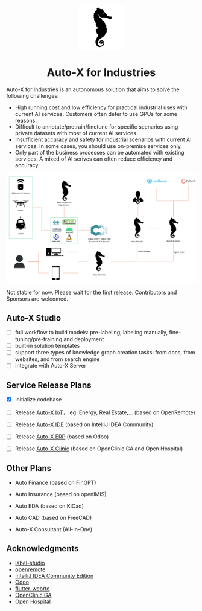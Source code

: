 <div align="center">
  <img src="assets/logo.png" height="120">
</div>
<div align="center">
  <h1>Auto-X for Industries</h1>
</div>

Auto-X for Industries is an autonomous solution that aims to solve the following challenges:

- High running cost and low efficiency for practical industrial uses with current AI services. Customers often defer to use GPUs for some reasons.
- Difficult to annotate/pretrain/finetune for specific scenarios using private datasets with most of current AI services
- Insufficient accuracy and safety for industrial scenarios with current AI services. In some cases, you should use on-premise services only.
- Only part of the business processes can be automated with existing services. A mixed of AI serives can often reduce efficiency and accuracy. 

<div  align="center">
  <img src="assets/framework.png" width="800"/>
</div>

Not stable for now. Please wait for the first release.
Contributors and Sponsors are welcomed.

## Auto-X Studio

- [ ] full workflow to build models: pre-labeling, labeling manually, fine-tuning/pre-training and deployment
- [ ] built-in solution templates
- [ ] support three types of knowledge graph creation tasks: from docs, from websites, and from search engine
- [ ] integrate with Auto-X Server

## Service Release Plans

- [X] Initialize codebase

- [ ] Release [Auto-X IoT](https://github.com/HairongWu/Auto-X-IoT)， eg. Energy, Real Estate,... (based on OpenRemote)

- [ ] Release [Auto-X IDE](https://github.com/HairongWu/auto-intellij-community) (based on IntelliJ IDEA Community)

- [ ] Release [Auto-X ERP](https://github.com/HairongWu/Auto-X-ERP) (based on Odoo)

- [ ] Release [Auto-X Clinic](https://github.com/HairongWu/AutoX-Clinic) (based on OpenClinic GA and Open Hospital)


## Other Plans
- Auto Finance (based on FinGPT)
- Auto Insurance (based on openIMIS)
- Auto EDA (based on KiCad)
- Auto CAD (based on FreeCAD)

- Auto-X Consultant (All-In-One)

## Acknowledgments

- [label-studio](https://github.com/HumanSignal/label-studio)
- [openremote](https://github.com/openremote/openremote)
- [IntelliJ IDEA Community Edition](https://github.com/JetBrains/intellij-community)
- [Odoo](https://github.com/odoo/odoo)
- [flutter-webrtc](https://github.com/flutter-webrtc/flutter-webrtc)
- [OpenClinic GA](https://sourceforge.net/projects/open-clinic/)
- [Open Hospital](https://github.com/informatici/openhospital)